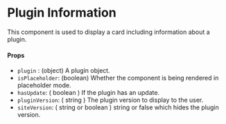 # Plugin Information

This component is used to display a card including information about a plugin.

#### Props

- `plugin` : (object) A plugin object.
- `isPlaceholder`: (boolean) Whether the component is being rendered in placeholder mode.
- `hasUpdate`: ( boolean ) If the plugin has an update.
- `pluginVersion`: ( string ) The plugin version to display to the user.
- `siteVersion`: ( string or boolean ) string or false which hides the plugin version.
